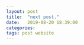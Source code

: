 ```yaml
---
layout: post
title:  "next post."
date:   2019-08-20 18:39:00
categories:
tags: post website
---
```

